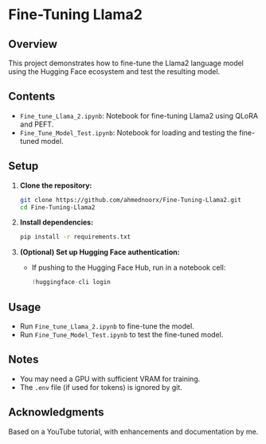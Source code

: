 # Fine-Tuning Llama2

## Overview
This project demonstrates how to fine-tune the Llama2 language model using the Hugging Face ecosystem and test the resulting model.

## Contents
- `Fine_tune_Llama_2.ipynb`: Notebook for fine-tuning Llama2 using QLoRA and PEFT.
- `Fine_Tune_Model_Test.ipynb`: Notebook for loading and testing the fine-tuned model.

## Setup

1. **Clone the repository:**
   ```bash
   git clone https://github.com/ahmednoorx/Fine-Tuning-Llama2.git
   cd Fine-Tuning-Llama2
   ```

2. **Install dependencies:**
   ```bash
   pip install -r requirements.txt
   ```

3. **(Optional) Set up Hugging Face authentication:**
   - If pushing to the Hugging Face Hub, run in a notebook cell:
     ```python
     !huggingface-cli login
     ```

## Usage

- Run `Fine_tune_Llama_2.ipynb` to fine-tune the model.
- Run `Fine_Tune_Model_Test.ipynb` to test the fine-tuned model.

## Notes

- You may need a GPU with sufficient VRAM for training.
- The `.env` file (if used for tokens) is ignored by git.

## Acknowledgments

Based on a YouTube tutorial, with enhancements and documentation by me.